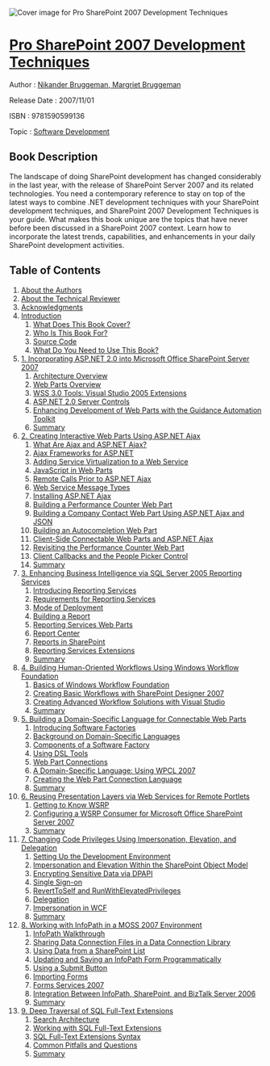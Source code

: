 ![Cover image for Pro SharePoint 2007 Development Techniques](https://imgdetail.ebookreading.net/cover/cover/software_development/EB9781590599136.jpg)

[Pro SharePoint 2007 Development Techniques](https://ebookreading.net/view/book/Pro+SharePoint+2007+Development+Techniques-EB9781590599136_1.html "Pro SharePoint 2007 Development Techniques")
====================================================================================================================

Author : [Nikander Bruggeman](https://ebookreading.net/search/author/Nikander+Bruggeman),[ Margriet Bruggeman](https://ebookreading.net/search/author/+Margriet+Bruggeman)

Release Date : 2007/11/01

ISBN : 9781590599136

Topic : [Software Development](https://ebookreading.net/search/category/software-development)

Book Description
-----------------

The landscape of doing SharePoint development has changed considerably in the last year, with the release of SharePoint Server 2007 and its related technologies. You need a contemporary reference to stay on top of the latest ways to combine .NET development techniques with your SharePoint development techniques, and SharePoint 2007 Development Techniques is your guide.
What makes this book unique are the topics that have never before been discussed in a SharePoint 2007 context. Learn how to incorporate the latest trends, capabilities, and enhancements in your daily SharePoint development activities.
              
Table of Contents
-----------------

1. [About the Authors](https://ebookreading.net/view/book/Pro+SharePoint+2007+Development+Techniques-EB9781590599136_2.html)
1. [About the Technical Reviewer](https://ebookreading.net/view/book/Pro+SharePoint+2007+Development+Techniques-EB9781590599136_3.html)
1. [Acknowledgments](https://ebookreading.net/view/book/Pro+SharePoint+2007+Development+Techniques-EB9781590599136_4.html)
1. [Introduction](https://ebookreading.net/view/book/Pro+SharePoint+2007+Development+Techniques-EB9781590599136_5.html)
    1. [What Does This Book Cover?](https://ebookreading.net/view/book/Pro+SharePoint+2007+Development+Techniques-EB9781590599136_5.html#what_does_this_book)
    1. [Who Is This Book For?](https://ebookreading.net/view/book/Pro+SharePoint+2007+Development+Techniques-EB9781590599136_5.html#who_is_this_book_fo)
    1. [Source Code](https://ebookreading.net/view/book/Pro+SharePoint+2007+Development+Techniques-EB9781590599136_5.html#source_code)
    1. [What Do You Need to Use This Book?](https://ebookreading.net/view/book/Pro+SharePoint+2007+Development+Techniques-EB9781590599136_5.html#what_do_you_need_to)
1. [1. Incorporating ASP.NET 2.0 into Microsoft Office SharePoint Server 2007](https://ebookreading.net/view/book/Pro+SharePoint+2007+Development+Techniques-EB9781590599136_6.html)
    1. [Architecture Overview](https://ebookreading.net/view/book/Pro+SharePoint+2007+Development+Techniques-EB9781590599136_6.html#architecture_overvi)
    1. [Web Parts Overview](https://ebookreading.net/view/book/Pro+SharePoint+2007+Development+Techniques-EB9781590599136_6.html#web_parts_overview)
    1. [WSS 3.0 Tools: Visual Studio 2005 Extensions](https://ebookreading.net/view/book/Pro+SharePoint+2007+Development+Techniques-EB9781590599136_6.html#wss_3.0_tools_colon)
    1. [ASP.NET 2.0 Server Controls](https://ebookreading.net/view/book/Pro+SharePoint+2007+Development+Techniques-EB9781590599136_6.html#asp.net_2.0_server_)
    1. [Enhancing Development of Web Parts with the Guidance Automation Toolkit](https://ebookreading.net/view/book/Pro+SharePoint+2007+Development+Techniques-EB9781590599136_6.html#enhancing_developme)
    1. [Summary](https://ebookreading.net/view/book/Pro+SharePoint+2007+Development+Techniques-EB9781590599136_6.html#summary)
1. [2. Creating Interactive Web Parts Using ASP.NET Ajax](https://ebookreading.net/view/book/Pro+SharePoint+2007+Development+Techniques-EB9781590599136_7.html)
    1. [What Are Ajax and ASP.NET Ajax?](https://ebookreading.net/view/book/Pro+SharePoint+2007+Development+Techniques-EB9781590599136_7.html#what_are_ajax_and_a)
    1. [Ajax Frameworks for ASP.NET](https://ebookreading.net/view/book/Pro+SharePoint+2007+Development+Techniques-EB9781590599136_7.html#ajax_frameworks_for)
    1. [Adding Service Virtualization to a Web Service](https://ebookreading.net/view/book/Pro+SharePoint+2007+Development+Techniques-EB9781590599136_7.html#adding_service_virt)
    1. [JavaScript in Web Parts](https://ebookreading.net/view/book/Pro+SharePoint+2007+Development+Techniques-EB9781590599136_7.html#javascript_in_web_p)
    1. [Remote Calls Prior to ASP.NET Ajax](https://ebookreading.net/view/book/Pro+SharePoint+2007+Development+Techniques-EB9781590599136_7.html#remote_calls_prior_)
    1. [Web Service Message Types](https://ebookreading.net/view/book/Pro+SharePoint+2007+Development+Techniques-EB9781590599136_7.html#web_service_message)
    1. [Installing ASP.NET Ajax](https://ebookreading.net/view/book/Pro+SharePoint+2007+Development+Techniques-EB9781590599136_7.html#installing_asp.net_)
    1. [Building a Performance Counter Web Part](https://ebookreading.net/view/book/Pro+SharePoint+2007+Development+Techniques-EB9781590599136_7.html#building_a_performa)
    1. [Building a Company Contact Web Part Using ASP.NET Ajax and JSON](https://ebookreading.net/view/book/Pro+SharePoint+2007+Development+Techniques-EB9781590599136_7.html#building_a_company_)
    1. [Building an Autocompletion Web Part](https://ebookreading.net/view/book/Pro+SharePoint+2007+Development+Techniques-EB9781590599136_7.html#building_an_autocom)
    1. [Client-Side Connectable Web Parts and ASP.NET Ajax](https://ebookreading.net/view/book/Pro+SharePoint+2007+Development+Techniques-EB9781590599136_7.html#client-side_connect)
    1. [Revisiting the Performance Counter Web Part](https://ebookreading.net/view/book/Pro+SharePoint+2007+Development+Techniques-EB9781590599136_7.html#revisiting_the_perf)
    1. [Client Callbacks and the People Picker Control](https://ebookreading.net/view/book/Pro+SharePoint+2007+Development+Techniques-EB9781590599136_7.html#client_callbacks_an)
    1. [Summary](https://ebookreading.net/view/book/Pro+SharePoint+2007+Development+Techniques-EB9781590599136_7.html#summary-id1)
1. [3. Enhancing Business Intelligence via SQL Server 2005 Reporting Services](https://ebookreading.net/view/book/Pro+SharePoint+2007+Development+Techniques-EB9781590599136_8.html)
    1. [Introducing Reporting Services](https://ebookreading.net/view/book/Pro+SharePoint+2007+Development+Techniques-EB9781590599136_8.html#introducing_reporti)
    1. [Requirements for Reporting Services](https://ebookreading.net/view/book/Pro+SharePoint+2007+Development+Techniques-EB9781590599136_8.html#requirements_for_re)
    1. [Mode of Deployment](https://ebookreading.net/view/book/Pro+SharePoint+2007+Development+Techniques-EB9781590599136_8.html#mode_of_deployment)
    1. [Building a Report](https://ebookreading.net/view/book/Pro+SharePoint+2007+Development+Techniques-EB9781590599136_8.html#building_a_report)
    1. [Reporting Services Web Parts](https://ebookreading.net/view/book/Pro+SharePoint+2007+Development+Techniques-EB9781590599136_8.html#reporting_services_)
    1. [Report Center](https://ebookreading.net/view/book/Pro+SharePoint+2007+Development+Techniques-EB9781590599136_8.html#report_center)
    1. [Reports in SharePoint](https://ebookreading.net/view/book/Pro+SharePoint+2007+Development+Techniques-EB9781590599136_8.html#reports_in_sharepoi)
    1. [Reporting Services Extensions](https://ebookreading.net/view/book/Pro+SharePoint+2007+Development+Techniques-EB9781590599136_8.html#reporting_services_)
    1. [Summary](https://ebookreading.net/view/book/Pro+SharePoint+2007+Development+Techniques-EB9781590599136_8.html#summary-id2)
1. [4. Building Human-Oriented Workflows Using Windows Workflow Foundation](https://ebookreading.net/view/book/Pro+SharePoint+2007+Development+Techniques-EB9781590599136_9.html)
    1. [Basics of Windows Workflow Foundation](https://ebookreading.net/view/book/Pro+SharePoint+2007+Development+Techniques-EB9781590599136_9.html#basics_of_windows_w)
    1. [Creating Basic Workflows with SharePoint Designer 2007](https://ebookreading.net/view/book/Pro+SharePoint+2007+Development+Techniques-EB9781590599136_9.html#creating_basic_work)
    1. [Creating Advanced Workflow Solutions with Visual Studio](https://ebookreading.net/view/book/Pro+SharePoint+2007+Development+Techniques-EB9781590599136_9.html#creating_advanced_w)
    1. [Summary](https://ebookreading.net/view/book/Pro+SharePoint+2007+Development+Techniques-EB9781590599136_9.html#summary-id3)
1. [5. Building a Domain-Specific Language for Connectable Web Parts](https://ebookreading.net/view/book/Pro+SharePoint+2007+Development+Techniques-EB9781590599136_10.html)
    1. [Introducing Software Factories](https://ebookreading.net/view/book/Pro+SharePoint+2007+Development+Techniques-EB9781590599136_10.html#introducing_softwar)
    1. [Background on Domain-Specific Languages](https://ebookreading.net/view/book/Pro+SharePoint+2007+Development+Techniques-EB9781590599136_10.html#background_on_domai)
    1. [Components of a Software Factory](https://ebookreading.net/view/book/Pro+SharePoint+2007+Development+Techniques-EB9781590599136_10.html#components_of_a_sof)
    1. [Using DSL Tools](https://ebookreading.net/view/book/Pro+SharePoint+2007+Development+Techniques-EB9781590599136_10.html#using_dsl_tools)
    1. [Web Part Connections](https://ebookreading.net/view/book/Pro+SharePoint+2007+Development+Techniques-EB9781590599136_10.html#web_part_connection)
    1. [A Domain-Specific Language: Using WPCL 2007](https://ebookreading.net/view/book/Pro+SharePoint+2007+Development+Techniques-EB9781590599136_10.html#a_domain-specific_l)
    1. [Creating the Web Part Connection Language](https://ebookreading.net/view/book/Pro+SharePoint+2007+Development+Techniques-EB9781590599136_10.html#creating_the_web_pa)
    1. [Summary](https://ebookreading.net/view/book/Pro+SharePoint+2007+Development+Techniques-EB9781590599136_10.html#summary-id4)
1. [6. Reusing Presentation Layers via Web Services for Remote Portlets](https://ebookreading.net/view/book/Pro+SharePoint+2007+Development+Techniques-EB9781590599136_11.html)
    1. [Getting to Know WSRP](https://ebookreading.net/view/book/Pro+SharePoint+2007+Development+Techniques-EB9781590599136_11.html#getting_to_know_wsr)
    1. [Configuring a WSRP Consumer for Microsoft Office SharePoint Server 2007](https://ebookreading.net/view/book/Pro+SharePoint+2007+Development+Techniques-EB9781590599136_11.html#configuring_a_wsrp_)
    1. [Summary](https://ebookreading.net/view/book/Pro+SharePoint+2007+Development+Techniques-EB9781590599136_11.html#summary-id5)
1. [7. Changing Code Privileges Using Impersonation, Elevation, and Delegation](https://ebookreading.net/view/book/Pro+SharePoint+2007+Development+Techniques-EB9781590599136_12.html)
    1. [Setting Up the Development Environment](https://ebookreading.net/view/book/Pro+SharePoint+2007+Development+Techniques-EB9781590599136_12.html#setting_up_the_deve)
    1. [Impersonation and Elevation Within the SharePoint Object Model](https://ebookreading.net/view/book/Pro+SharePoint+2007+Development+Techniques-EB9781590599136_12.html#impersonation_and_e)
    1. [Encrypting Sensitive Data via DPAPI](https://ebookreading.net/view/book/Pro+SharePoint+2007+Development+Techniques-EB9781590599136_12.html#encrypting_sensitiv)
    1. [Single Sign-on](https://ebookreading.net/view/book/Pro+SharePoint+2007+Development+Techniques-EB9781590599136_12.html#single_sign-on)
    1. [RevertToSelf and RunWithElevatedPrivileges](https://ebookreading.net/view/book/Pro+SharePoint+2007+Development+Techniques-EB9781590599136_12.html#reverttoself_and_ru)
    1. [Delegation](https://ebookreading.net/view/book/Pro+SharePoint+2007+Development+Techniques-EB9781590599136_12.html#delegation)
    1. [Impersonation in WCF](https://ebookreading.net/view/book/Pro+SharePoint+2007+Development+Techniques-EB9781590599136_12.html#impersonation_in_wc)
    1. [Summary](https://ebookreading.net/view/book/Pro+SharePoint+2007+Development+Techniques-EB9781590599136_12.html#summary-id6)
1. [8. Working with InfoPath in a MOSS 2007 Environment](https://ebookreading.net/view/book/Pro+SharePoint+2007+Development+Techniques-EB9781590599136_13.html)
    1. [InfoPath Walkthrough](https://ebookreading.net/view/book/Pro+SharePoint+2007+Development+Techniques-EB9781590599136_13.html#infopath_walkthroug)
    1. [Sharing Data Connection Files in a Data Connection Library](https://ebookreading.net/view/book/Pro+SharePoint+2007+Development+Techniques-EB9781590599136_13.html#sharing_data_connec)
    1. [Using Data from a SharePoint List](https://ebookreading.net/view/book/Pro+SharePoint+2007+Development+Techniques-EB9781590599136_13.html#using_data_from_a_s)
    1. [Updating and Saving an InfoPath Form Programmatically](https://ebookreading.net/view/book/Pro+SharePoint+2007+Development+Techniques-EB9781590599136_13.html#updating_and_saving)
    1. [Using a Submit Button](https://ebookreading.net/view/book/Pro+SharePoint+2007+Development+Techniques-EB9781590599136_13.html#using_a_submit_butt)
    1. [Importing Forms](https://ebookreading.net/view/book/Pro+SharePoint+2007+Development+Techniques-EB9781590599136_13.html#importing_forms)
    1. [Forms Services 2007](https://ebookreading.net/view/book/Pro+SharePoint+2007+Development+Techniques-EB9781590599136_13.html#forms_services_2007)
    1. [Integration Between InfoPath, SharePoint, and BizTalk Server 2006](https://ebookreading.net/view/book/Pro+SharePoint+2007+Development+Techniques-EB9781590599136_13.html#integration_between)
    1. [Summary](https://ebookreading.net/view/book/Pro+SharePoint+2007+Development+Techniques-EB9781590599136_13.html#summary-id7)
1. [9. Deep Traversal of SQL Full-Text Extensions](https://ebookreading.net/view/book/Pro+SharePoint+2007+Development+Techniques-EB9781590599136_14.html)
    1. [Search Architecture](https://ebookreading.net/view/book/Pro+SharePoint+2007+Development+Techniques-EB9781590599136_14.html#search_architecture)
    1. [Working with SQL Full-Text Extensions](https://ebookreading.net/view/book/Pro+SharePoint+2007+Development+Techniques-EB9781590599136_14.html#working_with_sql_fu)
    1. [SQL Full-Text Extensions Syntax](https://ebookreading.net/view/book/Pro+SharePoint+2007+Development+Techniques-EB9781590599136_14.html#sql_full-text_exten)
    1. [Common Pitfalls and Questions](https://ebookreading.net/view/book/Pro+SharePoint+2007+Development+Techniques-EB9781590599136_14.html#common_pitfalls_and)
    1. [Summary](https://ebookreading.net/view/book/Pro+SharePoint+2007+Development+Techniques-EB9781590599136_14.html#summary-id8)
